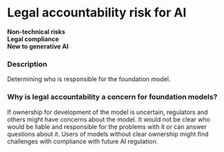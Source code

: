 # Legal accountability risk for AI

**Non-technical risks** \
**Legal compliance** \
**New to generative AI**

### Description

Determining who is responsible for the foundation model.

### Why is legal accountability a concern for foundation models?

If ownership for development of the model is uncertain, regulators and others might have concerns about the model. It would not be clear who would be liable and responsible for the problems with it or can answer questions about it. Users of models without clear ownership might find challenges with compliance with future AI regulation.